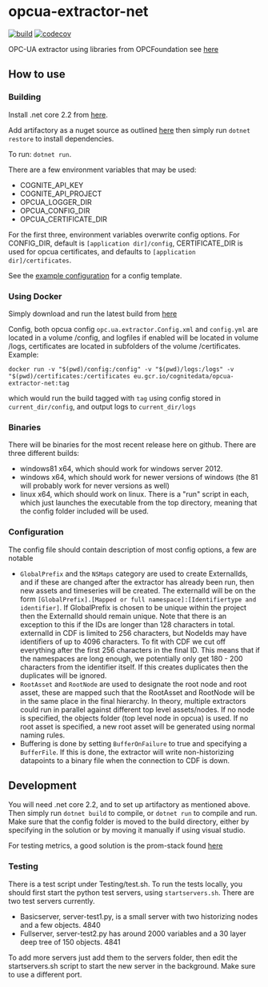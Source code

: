 # opcua-extractor-net
[![build](https://webhooks.dev.cognite.ai/build/buildStatus/icon?job=github-builds/opcua-extractor-net/master)](https://jenkins.cognite.ai/job/github-builds/job/opcua-extractor-net/job/master/)
[![codecov](https://codecov.io/gh/cognitedata/opcua-extractor-net/branch/master/graph/badge.svg?token=SS8CBL93bW)](https://codecov.io/gh/cognitedata/opcua-extractor-net)

OPC-UA extractor using libraries from OPCFoundation see [here](https://github.com/OPCFoundation/UA-.NETStandard)

## How to use

### Building
Install .net core 2.2 from [here](https://dotnet.microsoft.com/download).

Add artifactory as a nuget source as outlined [here](https://cognitedata.atlassian.net/wiki/spaces/IDE/pages/711884992/Migrating+to+Artifactory)
then simply run `dotnet restore` to install dependencies.

To run:
`dotnet run`.

There are a few environment variables that may be used:
 - COGNITE_API_KEY
 - COGNITE_API_PROJECT
 - OPCUA_LOGGER_DIR
 - OPCUA_CONFIG_DIR
 - OPCUA_CERTIFICATE_DIR

For the first three, environment variables overwrite config options. For CONFIG_DIR, default is `[application dir]/config`, CERTIFICATE_DIR is used for opcua certificates, and defaults to `[application dir]/certificates`.

See the [example configuration](config/config.example.yml) for a config template.

### Using Docker
Simply download and run the latest build from [here](https://console.cloud.google.com/gcr/images/cognitedata/EU/opcua-extractor-net?gcrImageListsize=30)

Config, both opcua config `opc.ua.extractor.Config.xml` and `config.yml` are located in a volume /config, and logfiles if enabled will be located in volume /logs, certificates are located in subfolders of the volume /certificates. Example:

`docker run -v "$(pwd)/config:/config" -v "$(pwd)/logs:/logs" -v "$(pwd)/certificates:/certificates eu.gcr.io/cognitedata/opcua-extractor-net:tag`

which would run the build tagged with `tag` using config stored in `current_dir/config`, and output logs to `current_dir/logs`

### Binaries
There will be binaries for the most recent release here on github. There are three different builds:
 - windows81 x64, which should work for windows server 2012.
 - windows x64, which should work for newer versions of windows (the 81 will probably work for never versions as well)
 - linux x64, which should work on linux.
There is a "run" script in each, which just launches the executable from the top directory, meaning that the config folder included will be used.

### Configuration
The config file should contain description of most config options, a few are notable
 - `GlobalPrefix` and the `NSMaps` category are used to create ExternalIds, and if these are changed after the extractor
 has already been run, then new assets and timeseries will be created. The externalId will be on the form
 `[GlobalPrefix].[Mapped or full namespace]:[Identifiertype and identifier]`. If GlobalPrefix is chosen to be unique within the project then the ExternalId should remain unique.
 Note that there is an exception to this if the IDs are longer than 128 characters in total. externalId in CDF is limited to 256 characters, but NodeIds may have identifiers of up to 4096 characters. To fit with CDF we cut off everything after the first 256 characters in the final ID. This means that if the namespaces are long enough, we potentially only get 180 - 200 characters from the identifier itself. If this creates duplicates then the duplicates will be ignored.
 - `RootAsset` and `RootNode` are used to designate the root node and root asset, these are mapped such
 that the RootAsset and RootNode will be in the same place in the final hierarchy. In theory, multiple extractors could
 run in parallel against different top level assets/nodes. If no node is specified, the objects folder (top level node in opcua) is used. If no root asset is specified, a new root asset will be generated using normal naming rules.
 - Buffering is done by setting `BufferOnFailure` to true and specifying a `BufferFile`. If this is done, the extractor
 will write non-historizing datapoints to a binary file when the connection to CDF is down.

## Development
You will need .net core 2.2, and to set up artifactory as mentioned above. Then simply run `dotnet build` to compile,
or `dotnet run` to compile and run. Make sure that the config folder is moved to the build directory, either by specifying
in the solution or by moving it manually if using visual studio.

For testing metrics, a good solution is the prom-stack found [here](https://github.com/evnsio/prom-stack)

### Testing
There is a test script under Testing/test.sh. To run the tests locally, you should first start the python test servers, using `startservers.sh`. There are two test servers currently.

 - Basicserver, server-test1.py, is a small server with two historizing nodes and a few objects. 4840
 - Fullserver, server-test2.py has around 2000 variables and a 30 layer deep tree of 150 objects. 4841

To add more servers just add them to the servers folder, then edit the startservers.sh script to start the new server in the background. Make sure to use a different port.
 
 
